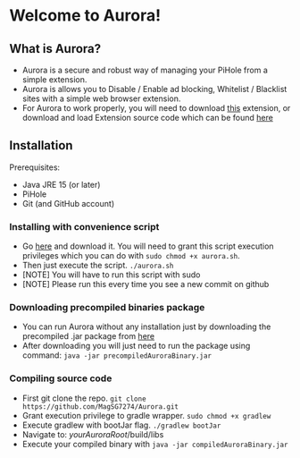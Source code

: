 # Welcome to Aurora!

## What is Aurora? 
- Aurora is a secure and robust way of managing your PiHole from a simple extension.
- Aurora is allows you to Disable / Enable ad blocking, Whitelist / Blacklist sites with a simple web browser extension.
- For Aurora to work properly, you will need to download [this](https://chrome.google.com/webstore/category/extensions) extension, or download and load Extension source code which can be found [here](https://github.com/ivanhrabcak/aurora-extenstion)

## Installation

Prerequisites: <br>
 - Java JRE 15 (or later) <br>
 -  PiHole <br>
 -  Git (and GitHub account)
### Installing with convenience script
- Go [here](https://github.com/MagSG-7274/Aurora/releases) and download it. You will need to grant this script execution privileges which you can do with `sudo chmod +x aurora.sh`. 
- Then just execute the script. `./aurora.sh`
- [NOTE] You will have to run this script with sudo
- [NOTE] Please run this every time you see a new commit on github
### Downloading precompiled binaries package
- You can run Aurora without any installation just by downloading the precompiled .jar package from [here](https://github.com/MagSG-7274/Aurora/releases) 
- After downloading you will just need to run the package using command: `java -jar precompiledAuroraBinary.jar`
### Compiling source code
- First git clone the repo. `git clone https://github.com/MagSG7274/Aurora.git`
- Grant execution privilege to gradle wrapper. `sudo chmod +x gradlew`
- Execute gradlew with bootJar flag. `./gradlew bootJar`
- Navigate to: *yourAuroraRoot*/build/libs
- Execute your compiled binary with `java -jar compiledAuroraBinary.jar`
